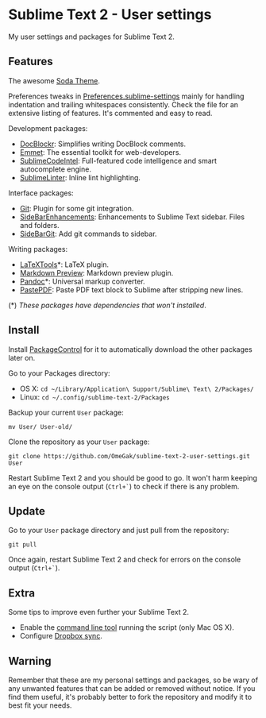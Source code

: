 Sublime Text 2 - User settings
==============================
My user settings and packages for Sublime Text 2.

## Features
The awesome [Soda Theme](https://github.com/buymeasoda/soda-theme/).

Preferences tweaks in [Preferences.sublime-settings](Preferences.sublime-settings-sample) mainly for handling indentation and trailing whitespaces consistently. Check the file for an extensive listing of features. It's commented and easy to read.

Development packages:
* [DocBlockr](https://github.com/spadgos/sublime-jsdocs): Simplifies writing DocBlock comments.
* [Emmet](http://emmet.io/): The essential toolkit for web-developers.
* [SublimeCodeIntel](https://github.com/Kronuz/SublimeCodeIntel): Full-featured code intelligence and smart autocomplete engine.
* [SublimeLinter](https://github.com/SublimeLinter/SublimeLinter): Inline lint highlighting.

Interface packages:
* [Git](https://github.com/kemayo/sublime-text-2-git): Plugin for some git integration.
* [SideBarEnhancements](https://github.com/titoBouzout/SideBarEnhancements): Enhancements to Sublime Text sidebar. Files and folders.
* [SideBarGit](https://github.com/SublimeText/SideBarGit): Add git commands to sidebar.

Writing packages:
* [LaTeXTools](https://github.com/SublimeText/LaTeXTools)*: LaTeX plugin.
* [Markdown Preview](https://github.com/revolunet/sublimetext-markdown-preview): Markdown preview plugin.
* [Pandoc](https://github.com/jgm/pandoc)*: Universal markup converter.
* [PastePDF](https://github.com/compleatang/sublimetext-pastepdf): Paste PDF text block to Sublime after stripping new lines.

(*) _These packages have dependencies that won't installed_.

## Install
Install [PackageControl](http://wbond.net/sublime_packages/package_control) for it to automatically download the other packages later on.

Go to your Packages directory:
* OS X: `cd ~/Library/Application\ Support/Sublime\ Text\ 2/Packages/`
* Linux: `cd ~/.config/sublime-text-2/Packages`

Backup your current `User` package:

```
mv User/ User-old/
```

Clone the repository as your `User` package:

```
git clone https://github.com/OmeGak/sublime-text-2-user-settings.git User
```

Restart Sublime Text 2 and you should be good to go. It won't harm keeping an eye on the console output (`` Ctrl+` ``) to check if there is any problem.

## Update
Go to your `User` package directory and just pull from the repository:

```
git pull
```

Once again, restart Sublime Text 2 and check for errors on the console output (`` Ctrl+` ``).

## Extra
Some tips to improve even further your Sublime Text 2.
* Enable the [command line tool](command-support-osx.sh) running the script (only Mac OS X).
* Configure [Dropbox sync](http://opensourcehacker.com/2012/05/24/sync-and-back-up-sublime-text-settings-and-plug-ins-using-dropbox-on-linux-and-osx/).

## Warning
Remember that these are my personal settings and packages, so be wary of any unwanted features that can be added or removed without notice. If you find them useful, it's probably better to fork the repository and modify it to best fit your needs.
